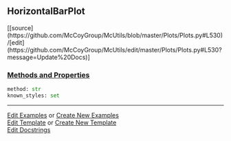 ## <a id="McUtils.Plots.Plots.HorizontalBarPlot">HorizontalBarPlot</a> 
<div class="docs-source-link" markdown="1">
[[source](https://github.com/McCoyGroup/McUtils/blob/master/Plots/Plots.py#L530)/[edit](https://github.com/McCoyGroup/McUtils/edit/master/Plots/Plots.py#L530?message=Update%20Docs)]
</div>



<div class="collapsible-section">
 <div class="collapsible-section collapsible-section-header" markdown="1">
 
### <a class="collapse-link" data-toggle="collapse" href="#methods">Methods and Properties</a> <a class="float-right" data-toggle="collapse" href="#methods"><i class="fa fa-chevron-down"></i></a>

 </div>
 <div class="collapsible-section collapsible-section-body collapse" id="methods" markdown="1">

```python
method: str
known_styles: set
```


 </div>
</div>




___

[Edit Examples](https://github.com/McCoyGroup/McUtils/edit/gh-pages/ci/examples/McUtils/Plots/Plots/HorizontalBarPlot.md) or 
[Create New Examples](https://github.com/McCoyGroup/McUtils/new/gh-pages/?filename=ci/examples/McUtils/Plots/Plots/HorizontalBarPlot.md) <br/>
[Edit Template](https://github.com/McCoyGroup/McUtils/edit/gh-pages/ci/docs/McUtils/Plots/Plots/HorizontalBarPlot.md) or 
[Create New Template](https://github.com/McCoyGroup/McUtils/new/gh-pages/?filename=ci/docs/templates/McUtils/Plots/Plots/HorizontalBarPlot.md) <br/>
[Edit Docstrings](https://github.com/McCoyGroup/McUtils/edit/master/Plots/Plots.py#L530?message=Update%20Docs)